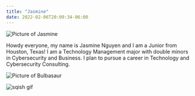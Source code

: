 ```yaml
---
title: "Jasmine"
date: 2022-02-06T20:09:34-06:00
---
```

![Picture of Jasmine](https://media-exp1.licdn.com/dms/image/C4E03AQHTmycf-MUZDA/profile-displayphoto-shrink_400_400/0/1633302827353?e=1649894400&v=beta&t=57kuIGJuQOuvvvT1cQ65e6G2xG7vcB4KO4QPZliZ8xc)

Howdy everyone, my name is Jasmine Nguyen and I am a Junior from Houston, Texas! I am a Technology Management major with double minors in Cybersecurity and Business. I plan to pursue a career in Technology and Cybersecurity Consulting.




![Picture of Bulbasaur](https://i.pinimg.com/originals/13/da/8a/13da8a6ead5f21bc341e86ef34c9e13e.png)

![sqish gif](https://media0.giphy.com/media/W4uuQ16i6o3WLIMKJS/giphy.gif?cid=790b7611cedc204204b1596f027e7695b70f7ef9d8e77ef8&rid=giphy.gif&ct=s)
